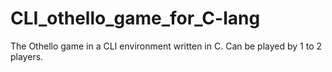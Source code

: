 # CLI_othello_game_for_C-lang
The Othello game in a CLI environment written in C. Can be played by 1 to 2 players.
